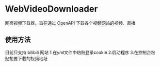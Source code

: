 # WebVideoDownloader
网页视频下载器，旨在通过 OpenAPI 下载各个视频网站的视频、直播

## 使用方法
目前只支持 bilibili 网站
1.在yml文件中粘贴登录cookie
2.启动程序
3.在控制台粘贴想要下载的视频地址